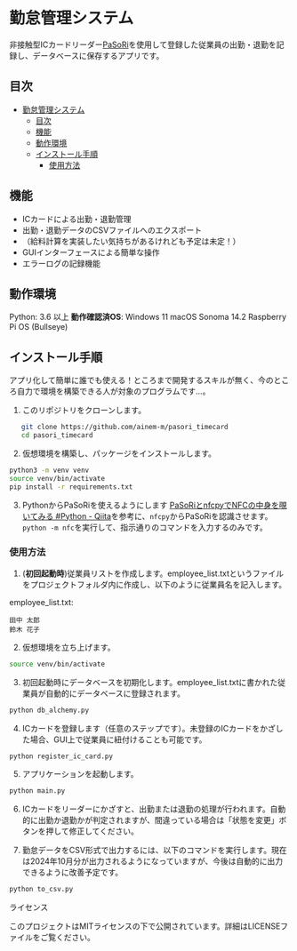 # 勤怠管理システム
非接触型ICカードリーダー[PaSoRi](https://www.sony.co.jp/Products/felica/business/products/reader/comparison.html)を使用して登録した従業員の出勤・退勤を記録し、データベースに保存するアプリです。



## 目次

- [勤怠管理システム](#勤怠管理システム)
  - [目次](#目次)
  - [機能](#機能)
  - [動作環境](#動作環境)
  - [インストール手順](#インストール手順)
    - [使用方法](#使用方法)

## 機能

- ICカードによる出勤・退勤管理
- 出勤・退勤データのCSVファイルへのエクスポート
- （給料計算を実装したい気持ちがあるけれども予定は未定！）
- GUIインターフェースによる簡単な操作
- エラーログの記録機能

## 動作環境
Python: 3.6 以上
**動作確認済OS**:
Windows 11
macOS Sonoma 14.2
Raspberry Pi OS (Bullseye)

## インストール手順
アプリ化して簡単に誰でも使える！ところまで開発するスキルが無く、今のところ自力で環境を構築できる人が対象のプログラムです…。
1. このリポジトリをクローンします。

```bash
   git clone https://github.com/ainem-m/pasori_timecard
   cd pasori_timecard
```

2. 仮想環境を構築し、パッケージをインストールします。
```bash
python3 -m venv venv
source venv/bin/activate
pip install -r requirements.txt
```

3. PythonからPaSoRiを使えるようにします
[PaSoRiとnfcpyでNFCの中身を覗いてみる #Python - Qiita](https://qiita.com/h_tyokinuhata/items/2733d3c5bc126d5d4445)を参考に、`nfcpy`からPaSoRiを認識させます。
`python -m nfc`を実行して、指示通りのコマンドを入力するのみです。


### 使用方法

1.	(**初回起動時**)従業員リストを作成します。employee_list.txtというファイルをプロジェクトフォルダ内に作成し、以下のように従業員名を記入します。

employee_list.txt:
```
田中 太郎
鈴木 花子
```

2.	仮想環境を立ち上げます。
```bash
source venv/bin/activate
```

3.	初回起動時にデータベースを初期化します。employee_list.txtに書かれた従業員が自動的にデータベースに登録されます。

```bash
python db_alchemy.py
```

4.	ICカードを登録します（任意のステップです）。未登録のICカードをかざした場合、GUI上で従業員に紐付けることも可能です。
```bash
python register_ic_card.py
```
5.	アプリケーションを起動します。
```bash
python main.py
```

6.	ICカードをリーダーにかざすと、出勤または退勤の処理が行われます。自動的に出勤か退勤かが判定されますが、間違っている場合は「状態を変更」ボタンを押して修正してください。

7.	勤怠データをCSV形式で出力するには、以下のコマンドを実行します。現在は2024年10月分が出力されるようになっていますが、今後は自動的に出力できるように改善予定です。
```bash
python to_csv.py
```



ライセンス

このプロジェクトはMITライセンスの下で公開されています。詳細はLICENSEファイルをご覧ください。
